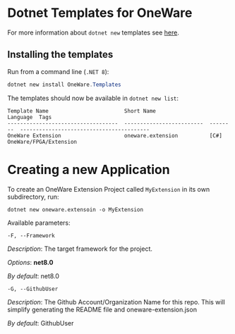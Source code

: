 # Dotnet Templates for OneWare

For more information about `dotnet new` templates see [here](https://blogs.msdn.microsoft.com/dotnet/2017/04/02/how-to-create-your-own-templates-for-dotnet-new/).

## Installing the templates

Run from a command line (`.NET 8`):

```powershell
dotnet new install OneWare.Templates
```

The templates should now be available in `dotnet new list`:

```
Template Name                        Short Name                 Language  Tags
-----------------------------------  -------------------------  --------  -----------------------------------------
OneWare Extension                    oneware.extension          [C#]      OneWare/FPGA/Extension
```

# Creating a new Application

To create an OneWare Extension Project called `MyExtension` in its own subdirectory, run:

```
dotnet new oneware.extensoin -o MyExtension
```

Available parameters:

``-F, --Framework``

*Description*: The target framework for the project.

*Options*: **net8.0**

*By default*: net8.0


``-G, --GithubUser``

*Description*: The Github Account/Organization Name for this repo. This will simplify generating the
                                 README file and oneware-extension.json

*By default*: GithubUser
